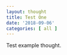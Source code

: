 ```yaml
---
layout: thought
title: Test One
date: '2018-09-06'
categories: [ all ]
---
```


Test example thought.
